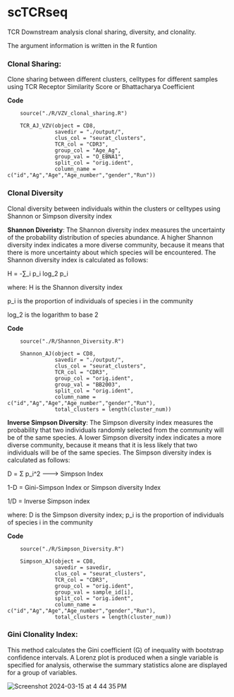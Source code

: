 # scTCRseq
TCR Downstream analysis clonal sharing, diversity, and clonality.

The argument information is written in the R funtion

### Clonal Sharing: 
Clone sharing between different clusters, celltypes for different samples using TCR Receptor Similarity Score or Bhattacharya Coefficient

**Code**
        
        source("./R/VZV_clonal_sharing.R")
        
        TCR_AJ_VZV(object = CD8, 
                   savedir = "./output/", 
                   clus_col = "seurat_clusters", 
                   TCR_col = "CDR3",
                   group_col = "Age_Ag", 
                   group_val = "O_EBNA1", 
                   split_col = "orig.ident",
                   column_name = c("id","Ag","Age","Age_number","gender","Run"))

### Clonal Diversity
Clonal diversity between individuals within the clusters or celltypes using Shannon or Simpson diversity index

**Shannon Diveristy**: The Shannon diversity index measures the uncertainty of the probability distribution of species abundance. A higher Shannon diversity index indicates a more diverse community, because it means that there is more uncertainty about which species will be encountered. The Shannon diversity index is calculated as follows:

H = -∑_i p_i log_2 p_i

where:
H is the Shannon diversity index

p_i is the proportion of individuals of species i in the community

log_2 is the logarithm to base 2


**Code**

        source("./R/Shannon_Diversity.R")
        
        Shannon_AJ(object = CD8, 
                   savedir = "./output/", 
                   clus_col = "seurat_clusters", 
                   TCR_col = "CDR3",
                   group_col = "orig.ident", 
                   group_val = "BB2003", 
                   split_col = "orig.ident",
                   column_name = c("id","Ag","Age","Age_number","gender","Run"), 
                   total_clusters = length(cluster_num))

**Inverse Simpson Diversity**: The Simpson diversity index measures the probability that two individuals randomly selected from the community will be of the same species. A lower Simpson diversity index indicates a more diverse community, because it means that it is less likely that two individuals will be of the same species. The Simpson diversity index is calculated as follows:

D = Σ p_i^2 ---> Simpson Index

1-D = Gini-Simpson Index or Simpson diversity Index

1/D = Inverse Simpson index

where: D is the Simpson diversity index;  p_i is the proportion of individuals of species i in the community

**Code**

        source("./R/Simpson_Diversity.R")
        
        Simpson_AJ(object = CD8, 
                   savedir = savedir,
                   clus_col = "seurat_clusters", 
                   TCR_col = "CDR3",
                   group_col = "orig.ident", 
                   group_val = sample_id[i], 
                   split_col = "orig.ident",
                   column_name = c("id","Ag","Age","Age_number","gender","Run"), 
                   total_clusters = length(cluster_num))

                   
### Gini Clonality Index: 
This method calculates the Gini coefficient (G) of inequality with bootstrap confidence intervals. A Lorenz plot is produced when a single variable is specified for analysis, otherwise the summary statistics alone are displayed for a group of variables.

![Screenshot 2024-03-15 at 4 44 35 PM](https://github.com/Ajaingithub/scTCRseq/assets/37553954/289fa13b-e792-4b07-a671-23531f877df2)










                             


                   

                   
